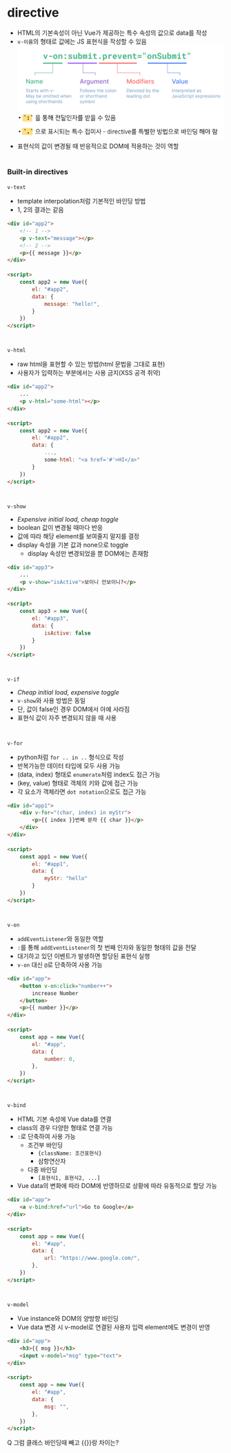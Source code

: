 # directive
- HTML의 기본속성이 아닌 Vue가 제공하는 특수 속성의 값으로 data를 작성
- `v-이름`의 형태로 값에는 JS 표현식을 작성할 수 있음
![form](./img/directive.PNG)
- 표현식의 값이 변경될 때 반응적으로 DOM에 적용하는 것이 역할
#

### Built-in directives
`v-text`
- template interpolation처럼 기본적인 바인딩 방법
- 1, 2의 결과는 같음
```html
<div id="app2">
	<!-- 1 -->
	<p v-text="message"></p>
	<!-- 2 -->
	<p>{{ message }}</p>
</div>

<script>
	const app2 = new Vue({
		el: "#app2",
		data: {
			message: "hello!",
		}
	})
</script>
```
#
`v-html`
- raw html을 표현할 수 있는 방법(html 문법을 그대로 표현)
- 사용자가 입력하는 부분에서는 사용 금지(XSS 공격 취약)
```html
<div id="app2">
	...
	<p v-html="some-html"></p>
</div>

<script>
	const app2 = new Vue({
		el: "#app2",
		data: {
			...,
			some-html: "<a href='#'>HI</a>"
		}
	})
</script>
```
#
`v-show`
- *Expensive initial load, cheap toggle*
- boolean 값이 변경될 때마다 반응
- 값에 따라 해당 element를 보여줄지 말지를 결정
- display 속성을 기본 값과 none으로 toggle
	- display 속성만 변경되었을 뿐 DOM에는 존재함
```html
<div id="app3">
	...
	<p v-show="isActive">보이니 안보이니?</p>
</div>

<script>
	const app3 = new Vue({
		el: "#app3",
		data: {
			isActive: false
		}
	})
</script>	
```
#
`v-if`
- *Cheap initial load, expensive toggle*
- `v-show`와 사용 방법은 동일
- 단, 값이 false인 경우 DOM에서 아예 사라짐
- 표현식 값이 자주 변경되지 않을 때 사용

#
`v-for`
- python처럼 `for .. in ..` 형식으로 작성
- 반복가능한 데이터 타입에 모두 사용 가능
- (data, index) 형태로 `enumerate`처럼 index도 접근 가능
- (key, value) 형태로 객체의 키와 값에 접근 가능
- 각 요소가 객체라면 `dot notation`으로도 접근 가능

```html
<div id="app1">
	<div v-for="(char, index) in myStr">
		<p>{{ index }}번째 문자 {{ char }}</p>
	</div>
</div>

<script>
	const app1 = new Vue({
		el: "#app1",
		data: {
			myStr: "hello"
		}
	})
</script>	
```

#
`v-on`
- `addEventListener`와 동일한 역할
- `:`를 통해 `addEventListener`의 첫 번째 인자와 동일한 형태의 값을 전달
- 대기하고 있던 이벤트가 발생하면 할당된 표현식 실행
- `v-on` 대신 `@`로 단축하여 사용 가능

```html
<div id="app">
	<button v-on:click="number++">
		increase Number
	</button>
	<p>{{ number }}</p>
</div>

<script>
	const app = new Vue({
		el: "#app",
		data: {
			number: 0,
		},
	})
</script>
```

#
`v-bind`
- HTML 기본 속성에 Vue data를 연결
- class의 경우 다양한 형태로 연결 가능
- `:`로 단축하여 사용 가능
	- 조건부 바인딩
		- `{className: 조건표현식}`
		- 삼항연산자
	- 다중 바인딩
		- `[표현식1, 표현식2, ...]`
- Vue data의 변화에 따라 DOM에 반영하므로 상황에 따라 유동적으로 할당 가능

```html
<div id="app">
	<a v-bind:href="url">Go to Google</a>
</div>

<script>
	const app = new Vue({
		el: "#app",
		data: {
			url: "https://www.google.com/",
		},
	})
</script>
```

#
`v-model`
- Vue instance와 DOM의 양방향 바인딩
- Vue data 변경 시 v-model로 연결된 사용자 입력 element에도 변경이 반영

```html
<div id="app">
	<h3>{{ msg }}</h3>
	<input v-model="msg" type="text">
</div>

<script>
	const app = new Vue({
		el: "#app",
		data: {
			msg: "",
		},
	})
</script>
```

Q 그럼 클래스 바인딩때 빼고 {{}}랑 차이는?
